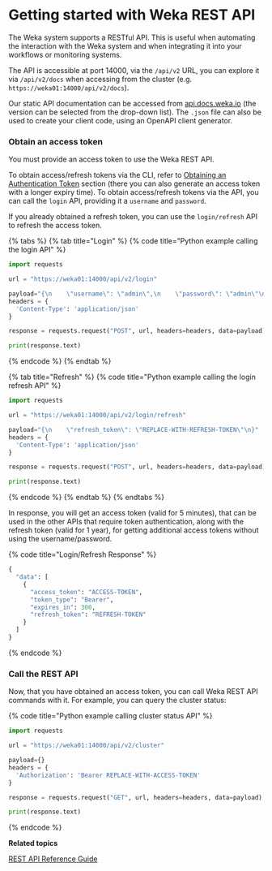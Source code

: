 # Getting started with Weka REST API



The Weka system supports a RESTful API. This is useful when automating the interaction with the Weka system and when integrating it into your workflows or monitoring systems.

The API is accessible at port 14000, via the `/api/v2` URL, you can explore it via `/api/v2/docs` when accessing from the cluster (e.g. `https://weka01:14000/api/v2/docs`).

Our static API documentation can be accessed from [api.docs.weka.io](https://api.docs.weka.io) (the version can be selected from the drop-down list). The `.json` file can also be used to create your client code, using an OpenAPI client generator.

### Obtain an access token

You must provide an access token to use the Weka REST API.&#x20;

To obtain access/refresh tokens via the CLI, refer to [Obtaining an Authentication Token](../usage/security/#obtaining-an-authentication-token) section (there you can also generate an access token with a longer expiry time). To obtain access/refresh tokens via the API, you can call the `login` API, providing it a `username` and `password`.&#x20;

If you already obtained a refresh token, you can use the `login/refresh` API to refresh the access token.

{% tabs %}
{% tab title="Login" %}
{% code title="Python example calling the login API" %}
```python
import requests

url = "https://weka01:14000/api/v2/login"

payload="{\n    \"username\": \"admin\",\n    \"password\": \"admin\"\n}"
headers = {
  'Content-Type': 'application/json'
}

response = requests.request("POST", url, headers=headers, data=payload)

print(response.text)

```
{% endcode %}
{% endtab %}

{% tab title="Refresh" %}
{% code title="Python example calling the login refresh API" %}
```python
import requests

url = "https://weka01:14000/api/v2/login/refresh"

payload="{\n    \"refresh_token\": \"REPLACE-WITH-REFRESH-TOKEN\"\n}"
headers = {
  'Content-Type': 'application/json'
}

response = requests.request("POST", url, headers=headers, data=payload)

print(response.text)

```
{% endcode %}
{% endtab %}
{% endtabs %}

In response, you will get an access token (valid for 5 minutes), that can be used in the other APIs that require token authentication, along with the refresh token (valid for 1 year), for getting additional access tokens without using the username/password.

{% code title="Login/Refresh Response" %}
```python
{
  "data": [
    {
      "access_token": "ACCESS-TOKEN",
      "token_type": "Bearer",
      "expires_in": 300,
      "refresh_token": "REFRESH-TOKEN"
    }
  ]
}
```
{% endcode %}

### Call the REST API

Now, that you have obtained an access token, you can call Weka REST API commands with it. For example, you can query the cluster status:

{% code title="Python example calling cluster status API" %}
```python
import requests

url = "https://weka01:14000/api/v2/cluster"

payload={}
headers = {
  'Authorization': 'Bearer REPLACE-WITH-ACCESS-TOKEN'
}

response = requests.request("GET", url, headers=headers, data=payload)

print(response.text)

```
{% endcode %}

**Related topics**

[REST API Reference Guide](https://api.docs.weka.io/)
